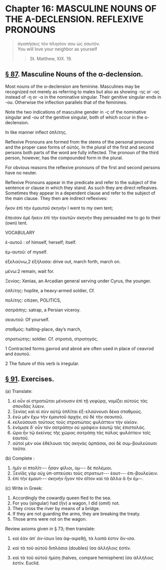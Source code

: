 # Chapter 16: MASCULINE NOUNS OF THE A-DECLENSION. REFLEXIVE PRONOUNS

>  ἀγαπήσεις τὸν πλησίον σου ὡς σαυτόν.<br/>
>  You will love your neighbor as yourself<br/>
>> St. Matthew, XIX. 19.




## [§ 87](#para87). Masculine Nouns of the α-declension.


Most nouns
of the α-declension are feminine. Masculines may be
recognized not merely as referring to males but also as showing -ης or -ας instead of -η or -α in the nominative singular.
Their genitive singular ends in -ου. Otherwise the inflection parallels that of the feminines.

Note the two indications of masculine gender in -ς of the nominative singular and -ου of the genitive singular, both of which occur in the ο-declension.

In like manner inflect ὁπλίτης.

<div type="textpart" subtype="para" n="88">


Reflexive Pronouns are formed from the stems of the
personal pronouns and the proper case forms of αὐτός. In
the plural of the first and second persons both parts of the
word are fully inflected. The pronoun of the third person,
however, has the compounded form in the plural.

For obvious reasons the reflexive pronouns of the first and second persons have no neuter.


<pb n="50"/>

<div type="textpart" subtype="para" n="89">


Reflexive Pronouns appear in the predicate and refer
to the subject of the sentence or clause in which they stand.
As such they are direct refleaives. Sometimes they appear
in a dependent clause and refer to the subject of the main
clause. They then are indirect reflexives:

ἧκον ἐπὶ τὴν ἐμαυτοῦ σκηνὴν
I went to my own tent;

ἔπεισαν ἐμὲ ἥκειν ἐπὶ τὴν ἑαυτῶν σκηνήν
they persuaded me to go to their (own) tent.

<div type="textpart" subtype="para" n="90">


VOCABULARY

<rs type="lemma">ἑ-αυτοῦ</rs> : of himself, herself; itself.

<rs type="lemma">ἐμ-αυτοῦ</rs>: of myself.

<rs type="lemma">ἐξελαύνω</rs>,2 ἐξήλασα: drive out, march forth, march on.

<rs type="lemma">μένω</rs>:2 remain, wait for.

<rs type="lemma">Ξενίας</rs>: Xenias, an Arcadian general serving under Cyrus, the younger.

<rs type="lemma">ὁπλίτης</rs>: hoplite, a heavy-armed soldier, Cf.





<rs type="lemma">πολίτης</rs>: citizen, POLITICS,

<rs type="lemma">σατράπης</rs>: satrap, a Persian viceroy.

<rs type="lemma">σεαυτοῦ</rs>: Of yourself.

<rs type="lemma" n="σταθμόν">σταθμός</rs>: halting-place, day’s march,

<rs type="lemma">στρατιώτης</rs>: soldier. Cf. στρατιά, στρατηγός.

1 Contracted forms gavrod and abroé are often used in place of ceavrod and ἑαυτοῦ.

2 The future of this verb is irregular.



<pb n="51"/>


## [§ 91](#para91). Exercises.




(a) Translate:

1. εἰ οὖν οἱ στρατιῶται μένουσιν ἐπὶ τῇ γεφύρᾳ, νομίζει αὐτοὺς τὰς σπονδὰς λύειν.
2. Ξενίας καὶ οἱ σὺν αὐτῷ ὁπλῖται ἐξ-ελαύνουσι δέκα σταθμούς.
3. ἐγὼ μὲν ἔχω τὴν ἐμαυτοῦ ἀρχήν, σὺ δὲ τὴν σεαυτοῦ.
4. κελεύσουσι τούτους τοὺς στρατιώτας φυλάττειν τὴν οἰκίαν.
5. ἐνόμισε δ᾽ οὖν τὸν σατράπην οὐ γράψειν ἑαυτῷ τὰς ἐπιστολάς.
6. ὥρα ἦν τῷ ἐκείνης τῆς χώρας σατράπῃ τὰς πύλας φυλάττειν τοῖς ἑαυτοῦ.
7. αὐτοὶ μὲν οὐκ ἐθέλουσι τὰς σκηνὰς ἁρπάσαι, σοὶ δὲ συμ-βουλεύουσι ταῦτα.

(b) Complete :

1. ἡμῖν οἱ πτολῖτ--- ἦσαν φίλιοι, ὑμ--- δὲ πολέμιοι.
2. Ξενίᾱς γὰρ οὐχ ὑπ-οπτεύσει τοὺς στρατιωτ--- ἑαυτ--- ἐπι-βουλεύειν.
3. ἐπὶ τὴν ἐμαυτ--- σκηνὴν ἦγον τὸν σῖτον καὶ τὰ ἄλλα ἃ ἣν ἐμ--.

(c) Write in Greek:
1. Accordingly the cowardly queen fled to the sea.
2. For you (singular) had (ἦν) a wagon, I did (omit) not.
3. They cross the river by means of a bridge.
4. If they are not guarding the arms, they are breaking the treaty.
5. Those arms were not on the wagon.

<div type="textpart" subtype="para" n="92">


Review axioms given in § 73; then translate:


1. καὶ ἐὰν ἀπ᾽ ἀν-ίσων ἴσα ἀφ-αιρεθῇ, τὰ λοιπά ἐστιν ἄν-ισα.

2. καὶ τὰ τοῦ αὐτοῦ διπλάσια (doubles) ἴσα ἀλλήλοις ἐστίν.

3. καὶ τὰ τοῦ αὐτοῦ ἡμίση (halves, compare hemisphere) ἴσα ἀλλήλοις ἐστίν.
Euclid.

<pb n="52"/>




